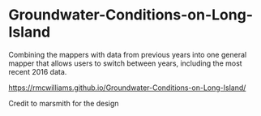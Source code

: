 # Groundwater-Conditions-on-Long-Island

Combining the mappers with data from previous years into one general mapper that allows users to switch between years, including the most recent 2016 data.

https://rmcwilliams.github.io/Groundwater-Conditions-on-Long-Island/

Credit to marsmith for the design
